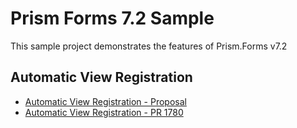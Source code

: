 # Prism Forms 7.2 Sample
This sample project demonstrates the features of Prism.Forms v7.2

## Automatic View Registration

* [Automatic View Registration - Proposal](https://github.com/PrismLibrary/Prism/issues/1757)
* [Automatic View Registration - PR 1780](https://github.com/PrismLibrary/Prism/pull/1780)